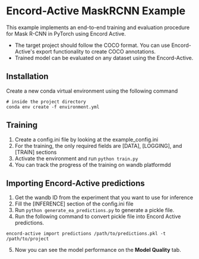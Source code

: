 # Encord-Active MaskRCNN Example

This example implements an end-to-end training and evaluation procedure for Mask R-CNN in PyTorch
using Encord Active. 
- The target project should follow the COCO format. You can 
use Encord-Active's export functionality to create COCO annotations.
- Trained model can be evaluated on any dataset using the Encord-Active.

## Installation
Create a new conda virtual environment using the following command
```shell
# inside the project directory
conda env create -f environment.yml
```

## Training
1. Create a config.ini file by looking at the example_config.ini
2. For the training, the only required fields are [DATA], [LOGGING], and [TRAIN] sections
3. Activate the environment and run `python train.py`
4. You can track the progress of the training on wandb platformdd


## Importing Encord-Active predictions
1. Get the wandb ID from the experiment that you want to use for inference
2. Fill the [INFERENCE] section of the config.ini file
3. Run `python generate_ea_predictions.py` to generate a pickle file.
4. Run the following command to convert pickle file into Encord Active predictions.

```shell
encord-active import predictions /path/to/predictions.pkl -t /path/to/project
```

5. Now you can see the model performance on the __Model Quality__ tab.